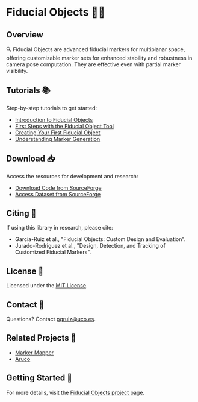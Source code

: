 # Fiducial Objects 🎯🌐

## Overview
🔍 Fiducial Objects are advanced fiducial markers for multiplanar space, offering customizable marker sets for enhanced stability and robustness in camera pose computation. They are effective even with partial marker visibility.

## Tutorials 📚
Step-by-step tutorials to get started:
- [Introduction to Fiducial Objects](https://www.youtube.com/watch?v=YkQfQnKphWk)
- [First Steps with the Fiducial Object Tool](https://www.youtube.com/watch?v=mKcqBrWlq5c)
- [Creating Your First Fiducial Object](https://www.youtube.com/watch?v=R__53asI8Sk)
- [Understanding Marker Generation](https://www.youtube.com/watch?v=atqrqHfE6eE)

## Download 📥
Access the resources for development and research:
- [Download Code from SourceForge](https://sourceforge.net/projects/fiducialobject/)
- [Access Dataset from SourceForge](https://sourceforge.net/projects/fiducialobject-dataset/)

## Citing 📄
If using this library in research, please cite:
- Garcia-Ruiz et al., "Fiducial Objects: Custom Design and Evaluation".
- Jurado-Rodriguez et al., "Design, Detection, and Tracking of Customized Fiducial Markers".

## License 📜
Licensed under the [MIT License](https://opensource.org/licenses/MIT).

## Contact 📧
Questions? Contact [pgruiz@uco.es](mailto:pgruiz@uco.es).

## Related Projects 🔗
- [Marker Mapper](https://www.uco.es/investiga/grupos/ava/portfolio/marker-mapper/)
- [Aruco](https://www.uco.es/investiga/grupos/ava/portfolio/aruco/)

## Getting Started 🚀
For more details, visit the [Fiducial Objects project page](https://www.uco.es/investiga/grupos/ava/portfolio/fiducial-object/).

